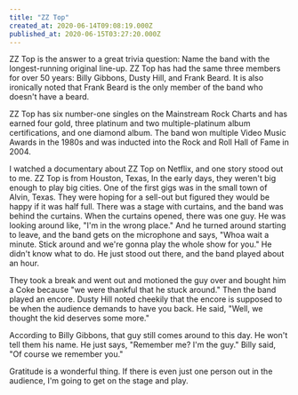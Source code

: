 ```yaml
---
title: "ZZ Top"
created_at: 2020-06-14T09:08:19.000Z
published_at: 2020-06-15T03:27:20.000Z
---
```

ZZ Top is the answer to a great trivia question: Name the band with the longest-running original line-up. ZZ Top has had the same three members for over 50 years: Billy Gibbons, Dusty Hill, and Frank Beard. It is also ironically noted that Frank Beard is the only member of the band who doesn't have a beard.

ZZ Top has six number-one singles on the Mainstream Rock Charts and has earned four gold, three platinum and two multiple-platinum album certifications, and one diamond album. The band won multiple Video Music Awards in the 1980s and was inducted into the Rock and Roll Hall of Fame in 2004. 

I watched a documentary about ZZ Top on Netflix, and one story stood out to me. ZZ Top is from Houston, Texas, In the early days, they weren't big enough to play big cities. One of the first gigs was in the small town of Alvin, Texas. They were hoping for a sell-out but figured they would be happy if it was half full. There was a stage with curtains, and the band was behind the curtains. When the curtains opened, there was one guy. He was looking around like, "I'm in the wrong place." And he turned around starting to leave, and the band gets on the microphone and says, "Whoa wait a minute. Stick around and we're gonna play the whole show for you." He didn't know what to do. He just stood out there, and the band played about an hour. 

They took a break and went out and motioned the guy over and bought him a Coke because "we were thankful that he stuck around." Then the band played an encore. Dusty Hill noted cheekily that the encore is supposed to be when the audience demands to have you back. He said, "Well, we thought the kid deserves some more." 

According to Billy Gibbons, that guy still comes around to this day. He won't tell them his name. He just says, "Remember me? I'm the guy." Billy said, "Of course we remember you."

Gratitude is a wonderful thing. If there is even just one person out in the audience, I'm going to get on the stage and play.
